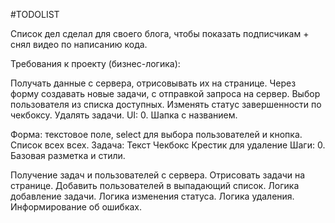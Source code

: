 #TODOLIST

Список дел сделал для своего блога, чтобы показать подписчикам  + снял видео по написанию кода.

Требования к проекту (бизнес-логика):

Получать данные с сервера, отрисовывать их на странице.
Через форму создавать новые задачи, с отправкой запроса на сервер. Выбор пользователя из списка доступных.
Изменять статус завершенности по чекбоксу.
Удалять задачи.
UI: 0. Шапка с названием.

Форма: текстовое поле, select для выбора пользователей и кнопка.
Список всех всех.
Задача:
Текст
Чекбокс
Крестик для удаление
Шаги: 0. Базовая разметка и стили.

Получение задач и пользователей с сервера.
Отрисовать задачи на странице.
Добавить пользователей в выпадающий список.
Логика добавление задачи.
Логика изменения статуса.
Логика удаления.
Информирование об ошибках.
